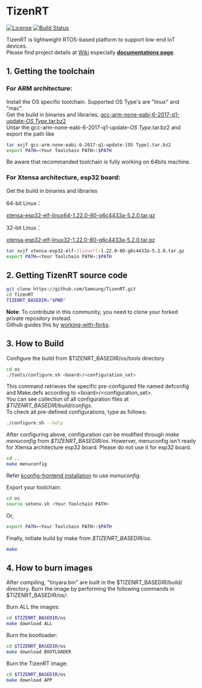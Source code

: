 # TizenRT

[![License](https://img.shields.io/badge/licence-Apache%202.0-brightgreen.svg?style=flat)](LICENSE)
[![Build Status](https://travis-ci.org/Samsung/TizenRT.svg?branch=master)](https://travis-ci.org/Samsung/TizenRT)

TizenRT is lightweight RTOS-based platform to support low-end IoT devices.  
Please find project details at [Wiki](https://github.com/Samsung/TizenRT/wiki) especially **[documentations page](https://github.com/Samsung/TizenRT/wiki/Documentations)**.


## 1. Getting the toolchain

### For ARM architecture:

Install the OS specific toolchain. Supported OS Type's are "linux" and "mac".  
Get the build in binaries and libraries, [gcc-arm-none-eabi-6-2017-q1-update-*OS Type*.tar.bz2](https://developer.arm.com/open-source/gnu-toolchain/gnu-rm/downloads/6-2017-q1-update)  
Untar the gcc-arm-none-eabi-6-2017-q1-update-*OS Type*.tar.bz2 and export the path like

```bash
tar xvjf gcc-arm-none-eabi-6-2017-q1-update-[OS Type].tar.bz2
export PATH=<Your Toolchain PATH>:$PATH
```
Be aware that recommanded toolchain is fully working on 64bits machine.

### For Xtensa architecture, esp32 board:

Get the build in binaries and libraries

64-bit Linux：

[xtensa-esp32-elf-linux64-1.22.0-80-g6c4433a-5.2.0.tar.gz](https://dl.espressif.com/dl/xtensa-esp32-elf-linux64-1.22.0-80-g6c4433a-5.2.0.tar.gz)

32-bit Linux：

[xtensa-esp32-elf-linux32-1.22.0-80-g6c4433a-5.2.0.tar.gz](https://dl.espressif.com/dl/xtensa-esp32-elf-linux32-1.22.0-80-g6c4433a-5.2.0.tar.gz)

```bash
tar xvjf xtensa-esp32-elf-[linux*]-1.22.0-80-g6c4433a-5.2.0.tar.gz
export PATH=<Your Toolchain PATH>:$PATH
```

## 2. Getting TizenRT source code

```bash
git clone https://github.com/Samsung/TizenRT.git
cd TizenRT
TIZENRT_BASEDIR="$PWD"
```
**Note**: To contribute in this community, you need to clone your forked private repository instead.  
          Github guides this by [working-with-forks](https://help.github.com/articles/working-with-forks).

## 3. How to Build

Configure the build from $TIZENRT_BASEDIR/os/tools directory

```bash
cd os
./tools/configure.sh <board>/<configuration_set>
```

This command retrieves the specific pre-configured file named defconfig and Make.defs according to \<board\>/\<configuration_set\>.  
You can see collection of all configuration files at *$TIZENRT_BASEDIR/build/configs*.  
To check all pre-defined configurations, type as follows:

```bash
./configure.sh --help
```

After configuring above, configuration can be modified through *make menuconfig* from *$TIZENRT_BASEDIR/os*.
Howerver, menuconfig isn't ready for Xtensa architecture esp32 board. Please do not use it for esp32 board.

```bash
cd ..
make menuconfig
```

Refer [kconfig-frontend installation](docs/HowtoInstallKconfigFrontend.md) to use *menuconfig*.

Export your toolchain:

```bash
cd os
source setenv.sh <Your Toolchain PATH>
```
Or, 

```bash
export PATH=<Your Toolchain PATH>:$PATH
```

Finally, initiate build by make from *$TIZENRT_BASEDIR/os*.
```bash
make
```

## 4. How to burn images

After compiling,  "tinyara.bin" are built in the $TIZENRT_BASEDIR/build/ directory.
Burn the image by performing the following commands in $TIZENRT_BASEDIR/os/:

Burn ALL the images:

 ```bash
cd $TIZENRT_BASEDIR/os
make download ALL
```

Burn the bootloader:

 ```bash
cd $TIZENRT_BASEDIR/os
make download BOOTLOADER
```

Burn the TizenRT image:

 ```bash
cd $TIZENRT_BASEDIR/os
make download APP
```

